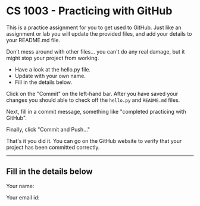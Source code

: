 # CS 1003 - Practicing with GitHub

This is a practice assignment for you to get 
used to GitHub. Just like an assignment or lab 
you will update the provided files, and add your 
details to your README.md file.

Don't mess around with other files... you can't do 
any real damage, but it might stop your project
from working.

- Have a look at the hello.py file. 
- Update with your own name. 
- Fill in the details below.

Click on the "Commit" on the left-hand bar.
After you have saved your changes you should 
able to check off the ```hello.py``` and ```README.md```
files. 

Next, fill in a commit message, something like 
"completed practicing with GitHub".

Finally, click "Commit and Push..." 

That's it you did it. You can go on the GitHub 
website to verify that your project has been
committed correctly.

---
## Fill in the details below

Your name: 

Your email id:
